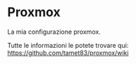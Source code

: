 # Proxmox
La mia configurazione proxmox.

Tutte le informazioni le potete trovare qui: https://github.com/tamet83/proxmox/wiki

